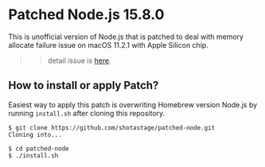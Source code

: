 # Patched Node.js 15.8.0

This is unofficial version of Node.js that is patched to deal with memory allocate failure issue on macOS 11.2.1 with Apple Silicon chip.



>> detail issue is [here](https://github.com/nodejs/node/issues/37309).

## How to install or apply Patch?

Easiest way to apply this patch is overwriting Homebrew version Node.js by running `install.sh` after cloning this repository.

```
$ git clone https://github.com/shotastage/patched-node.git
Cloning into...

$ cd patched-node
$ ./install.sh
```
